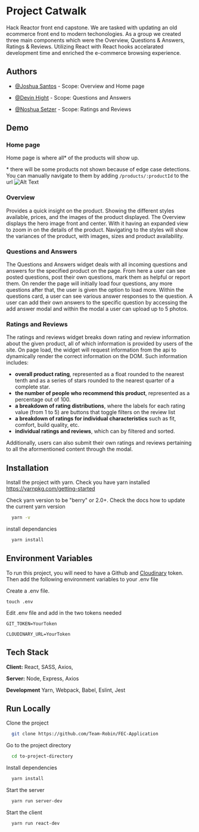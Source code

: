 
# Project Catwalk

Hack Reactor front end capstone. We are tasked with updating an old ecommerce front end to modern techonologies.
As a group we created three main components which were the Overview, Questions & Answers, Ratings & Reviews.
Utilizing React with React hooks accelarated development time and enriched the e-commerce browsing experience.







## Authors

- [@Joshua Santos](https://github.com/MrNiceRicee) - Scope: Overview and Home page

- [@Devin Hight](https://github.com/dhightnm) - Scope: Questions and Answers

- [@Noshua Setzer](https://github.com/Noshuas) - Scope: Ratings and Reviews
## Demo
### Home page
Home page is where all* of the products will show up.

\* there will be some products not shown because of edge case detections. You can manually navigate to them by adding `/products/:productId` to the url
![Alt Text](https://media.giphy.com/media/4gbKIxFYGwotp3jnI5/giphy.gif)

### Overview
Provides a quick insight on the product. Showing the different styles available, prices, and the images of the product displayed. The Overview displays the hero image front and center. With it having an expanded view to zoom in on the details of the product. Navigating to the styles will show the variances of the product, with images, sizes and product availability.


### Questions and Answers
The Questions and Answers widget deals with all incoming questions and answers for the specified product on the page. From here a user can see posted questions, post their own questions, mark them as helpful or report them. On render the page will initially load four questions, any more questions after that, the user is given the option to load more. Within the questions card, a user can see various answer responses to the question. A user can add their own answers to the specific question by accessing the add answer modal and within the modal a user can upload up to 5 photos.

### Ratings and Reviews
The ratings and reviews widget breaks down rating and review information about the given product, all of which information is provided by users of the site. On page load, the widget will request information from the api to dynamically render the correct information on the DOM. Such information includes:
 - **overall product rating**, represented as a float rounded to the nearest tenth and as a series of stars rounded to the nearest quarter of a complete star.
 - **the number of people who recommend this product**, represented as a percentage out of 100.
 - **a breakdown of rating distributions**, where the labels for each rating value (from 1 to 5) are buttons that toggle filters on the review list
 - **a breakdown of ratings for individual characteristics** such as fit, comfort, build quality, etc.
 - **individual ratings and reviews**, which can by filtered and sorted.

Additionally, users can also submit their own ratings and reviews pertaining to all the aformentioned content through the modal.



## Installation

Install the project with yarn. Check you have yarn installed
https://yarnpkg.com/getting-started

Check yarn version to be "berry" or 2.0+. Check the docs how to update the current yarn version
```bash
  yarn -v
```
install dependancies
```bash
  yarn install
```
## Environment Variables

To run this project, you will need to have a Github and [Cloudinary]('https://cloudinary.com/') token.
Then add the following environment variables to your .env file

Create a .env file.
```
touch .env
```

Edit .env file and add in the two tokens needed

`GIT_TOKEN=YourToken`

`CLOUDINARY_URL=YourToken`

## Tech Stack

**Client:** React, SASS, Axios,

**Server:** Node, Express, Axios

**Development** Yarn, Webpack, Babel, Eslint, Jest
## Run Locally

Clone the project

```bash
  git clone https://github.com/Team-Robin/FEC-Application
```

Go to the project directory

```bash
  cd to-project-directory
```

Install dependencies

```bash
  yarn install
```

Start the server

```bash
  yarn run server-dev
```

Start the client

```bash
  yarn run react-dev
```
